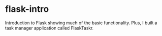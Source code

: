flask-intro
===========

Introduction to Flask showing much of the basic functionality. Plus, I built a task manager application called FlaskTaskr.
